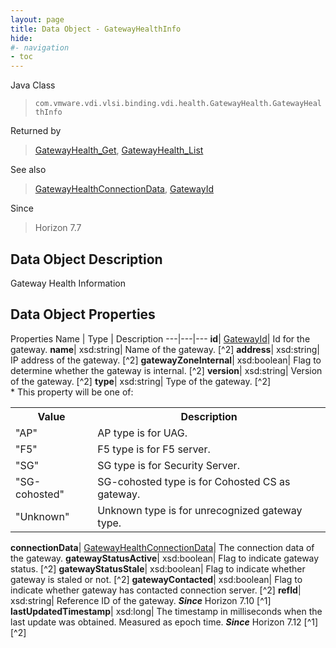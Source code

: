 ```yaml
---
layout: page
title: Data Object - GatewayHealthInfo
hide:
#- navigation
- toc
---
```






Java Class
> `com.vmware.vdi.vlsi.binding.vdi.health.GatewayHealth.GatewayHealthInfo`

Returned by
> [GatewayHealth_Get](vdi.health.GatewayHealth.md#get), [GatewayHealth_List](vdi.health.GatewayHealth.md#list)

See also
> [GatewayHealthConnectionData](vdi.health.GatewayHealth.ConnectionData.md), [GatewayId](vdi.entity.GatewayId.md)

Since
> Horizon 7.7


## Data Object Description

Gateway Health Information

## Data Object Properties
Properties
Name |  Type |  Description
---|---|---
**id**| [GatewayId](vdi.entity.GatewayId.md)|  Id for the gateway.
**name**|  xsd:string|  Name of the gateway. [^2]
**address**|  xsd:string|  IP address of the gateway. [^2]
**gatewayZoneInternal**|  xsd:boolean|  Flag to determine whether the gateway is internal. [^2]
**version**|  xsd:string|  Version of the gateway. [^2]
**type**|  xsd:string|  Type of the gateway. [^2]<br>* This property will be one of:<br><table><tr><th>Value</th><th>Description</th></tr><tr><td>"AP"</td><td>AP type is for UAG.</td></tr><tr><td>"F5"</td><td>F5 type is for F5 server.</td></tr><tr><td>"SG"</td><td>SG type is for Security Server.</td></tr><tr><td>"SG-cohosted"</td><td>SG-cohosted type is for Cohosted CS as gateway.</td></tr><tr><td>"Unknown"</td><td>Unknown type is for unrecognized gateway type.</td></tr></table>
**connectionData**| [GatewayHealthConnectionData](vdi.health.GatewayHealth.ConnectionData.md)|  The connection data of the gateway.
**gatewayStatusActive**|  xsd:boolean|  Flag to indicate gateway status. [^2]
**gatewayStatusStale**|  xsd:boolean|  Flag to indicate whether gateway is staled or not. [^2]
**gatewayContacted**|  xsd:boolean|  Flag to indicate whether gateway has contacted connection server. [^2]
**refId**|  xsd:string|  Reference ID of the gateway.  **_Since_** Horizon 7.10 [^1]
**lastUpdatedTimestamp**|  xsd:long|  The timestamp in milliseconds when the last update was obtained. Measured as epoch time.  **_Since_** Horizon 7.12 [^1] [^2]


 
